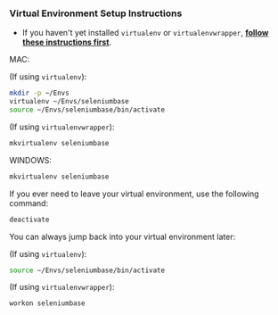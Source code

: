 ### Virtual Environment Setup Instructions

* If you haven't yet installed ``virtualenv`` or ``virtualenvwrapper``, **[follow these instructions first](https://github.com/seleniumbase/SeleniumBase/blob/master/help_docs/requirements_installation.md)**.

MAC:

(If using ``virtualenv``):

```bash
mkdir -p ~/Envs
virtualenv ~/Envs/seleniumbase
source ~/Envs/seleniumbase/bin/activate
```

(If using ``virtualenvwrapper``):

```bash
mkvirtualenv seleniumbase
```

WINDOWS:

```bash
mkvirtualenv seleniumbase
```

If you ever need to leave your virtual environment, use the following command:

```bash
deactivate
```

You can always jump back into your virtual environment later:

(If using ``virtualenv``):
```bash
source ~/Envs/seleniumbase/bin/activate
```

(If using ``virtualenvwrapper``):
```bash
workon seleniumbase
```
